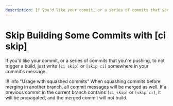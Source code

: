 ```yaml
---
description: If you'd like your commit, or a series of commits that you're pushing, to not trigger a build, write [ci skip] or [skip ci] somewhere in your commit's message.
---
```


# Skip Building Some Commits with [ci skip]

If you'd like your commit, or a series of commits that you're pushing, to not
trigger a build, just write `[ci skip]` or `[skip ci]` somewhere in your 
commit's message.

!!! info "Usage with squashed commits"
	When squashing commits before merging in another branch, all commit messages will be merged as well. If a previous commit in the current branch contains `[ci skip]` or `[skip ci]`, it will be propagated, and the merged commit will not build.
